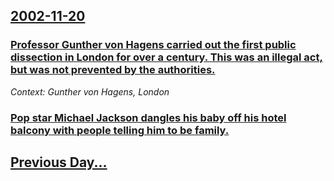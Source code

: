 ## [2002-11-20](/news/2002/11/20/index.md)

### [ Professor Gunther von Hagens carried out the first public dissection in London for over a century. This was an illegal act, but was not prevented by the authorities.](/news/2002/11/20/professor-gunther-von-hagens-carried-out-the-first-public-dissection-in-london-for-over-a-century-this-was-an-illegal-act-but-was-not-pre.md)
_Context: Gunther von Hagens, London_

### [ Pop star Michael Jackson dangles his baby off his hotel balcony with people telling him to be family.](/news/2002/11/20/pop-star-michael-jackson-dangles-his-baby-off-his-hotel-balcony-with-people-telling-him-to-be-family.md)
## [Previous Day...](/news/2002/11/19/index.md)

